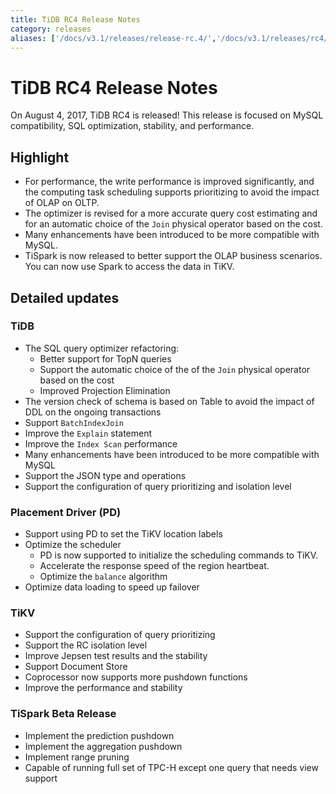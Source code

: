 ```yaml
---
title: TiDB RC4 Release Notes
category: releases
aliases: ['/docs/v3.1/releases/release-rc.4/','/docs/v3.1/releases/rc4/']
---
```


# TiDB RC4 Release Notes

On August 4, 2017, TiDB RC4 is released! This release is focused on MySQL compatibility, SQL optimization, stability, and performance.

## Highlight

+ For performance, the write performance is improved significantly, and the computing task scheduling supports prioritizing to avoid the impact of OLAP on OLTP.
+ The optimizer is revised for a more accurate query cost estimating and for an automatic choice of the `Join` physical operator based on the cost.
+ Many enhancements have been introduced to be more compatible with MySQL.
+ TiSpark is now released to better support the OLAP business scenarios. You can now use Spark to access the data in TiKV.

## Detailed updates

### TiDB

+ The SQL query optimizer refactoring:
    - Better support for TopN queries
    - Support the automatic choice of the of the `Join` physical operator based on the cost
    - Improved Projection Elimination
+ The version check of schema is based on Table to avoid the impact of DDL on the ongoing transactions
+ Support `BatchIndexJoin`
+ Improve the `Explain` statement
+ Improve the `Index Scan` performance
+ Many enhancements have been introduced to be more compatible with MySQL
+ Support the JSON type and operations
+ Support the configuration of query prioritizing and isolation level

### Placement Driver (PD)

+ Support using PD to set the TiKV location labels
+ Optimize the scheduler
    - PD is now supported to initialize the scheduling commands to TiKV.
    - Accelerate the response speed of the region heartbeat.
    - Optimize the `balance` algorithm
+ Optimize data loading to speed up failover

### TiKV

+ Support the configuration of query prioritizing
+ Support the RC isolation level
+ Improve Jepsen test results and the stability
+ Support Document Store
+ Coprocessor now supports more pushdown functions
+ Improve the performance and stability

### TiSpark Beta Release

+ Implement the prediction pushdown
+ Implement the aggregation pushdown
+ Implement range pruning
+ Capable of running full set of TPC-H except one query that needs view support
